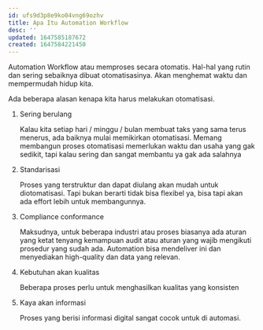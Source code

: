 ```yaml
---
id: ufs9d3p8e9ko04vng69ozhv
title: Apa Itu Automation Workflow
desc: ''
updated: 1647585187672
created: 1647584221450
---
```


Automation Workflow atau memproses secara otomatis.
Hal-hal yang rutin dan sering sebaiknya dibuat otomatisasinya.
Akan menghemat waktu dan mempermudah hidup kita.

Ada beberapa alasan kenapa kita harus melakukan otomatisasi.

1. Sering berulang

    Kalau kita setiap hari / minggu / bulan membuat taks yang sama terus menerus,
    ada baiknya mulai memikirkan otomatisasi. Memang membangun proses otomatisasi
    memerlukan waktu dan usaha yang gak sedikit, tapi kalau sering dan sangat membantu ya gak ada salahnya

2. Standarisasi

    Proses yang terstruktur dan dapat diulang akan mudah untuk diotomatisasi.
    Tapi bukan berarti tidak bisa flexibel ya, bisa tapi akan ada effort lebih untuk membangunnya.
    
3. Compliance conformance

    Maksudnya, untuk beberapa industri atau proses biasanya ada aturan yang ketat tenyang kemampuan audit
    atau aturan yang wajib mengikuti prosedur yang sudah ada. 
    Automation bisa mendeliver ini dan menyediakan high-quality dan data yang relevan.

4. Kebutuhan akan kualitas

    Beberapa proses perlu untuk menghasilkan kualitas yang konsisten

5. Kaya akan informasi

    Proses yang berisi informasi digital sangat cocok untuk di automasi.


